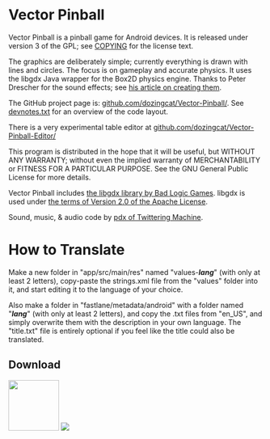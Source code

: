 # Vector Pinball

Vector Pinball is a pinball game for Android devices.
It is released under version 3 of the GPL; see [COPYING](COPYING.txt) for the license text.

The graphics are deliberately simple; currently everything is drawn with lines and circles.
The focus is on gameplay and accurate physics.
It uses the libgdx Java wrapper for the Box2D physics engine.
Thanks to Peter Drescher for the sound effects; see [his article on creating them](https://www.twittering.com/webarchive_articles/FMOD%20for%20Android%20-%20O'Reilly%20Broadcast.html).

The GitHub project page is: [github.com/dozingcat/Vector-Pinball/](https://github.com/dozingcat/Vector-Pinball/).
See [devnotes.txt](devnotes.txt) for an overview of the code layout.

There is a very experimental table editor at [github.com/dozingcat/Vector-Pinball-Editor/](https://github.com/dozingcat/Vector-Pinball-Editor/)

This program is distributed in the hope that it will be useful,
but WITHOUT ANY WARRANTY; without even the implied warranty of
MERCHANTABILITY or FITNESS FOR A PARTICULAR PURPOSE.  See the
GNU General Public License for more details.

Vector Pinball includes [the libgdx library by Bad Logic Games](http://libgdx.badlogicgames.com/).
libgdx is used under [the terms of Version 2.0 of the Apache License](https://www.apache.org/licenses/LICENSE-2.0).

Sound, music, & audio code by [pdx of Twittering Machine](http://www.twittering.com).

# How to Translate

Make a new folder in "app/src/main/res" named "values-**_lang_**" (with only at least 2 letters), copy-paste the strings.xml file from the "values" folder into it, and start editing it to the language of your choice.

Also make a folder in "fastlane/metadata/android" with a folder named "**_lang_**" (with only at least 2 letters), and copy the .txt files from "en_US", and simply overwrite them with the description in your own language. The "title.txt" file is entirely optional if you feel like the title could also be translated.

## Download

[<img src="https://fdroid.gitlab.io/artwork/badge/get-it-on.png" height="100">]([https://f-droid.org/packages/com.dozingcatsoftware.bouncy/])
[<img src="https://user-images.githubusercontent.com/33793273/132640445-ee1c74c2-9330-4ba9-93f8-218acd52fab9.png">](https://play.google.com/store/apps/details?id=com.dozingcatsoftware.bouncy)
